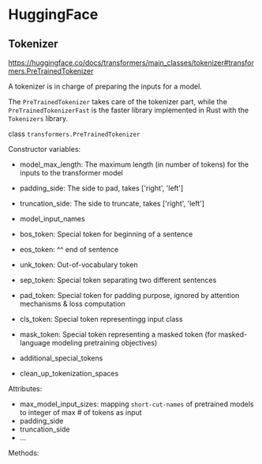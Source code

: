 # HuggingFace





## Tokenizer

https://huggingface.co/docs/transformers/main_classes/tokenizer#transformers.PreTrainedTokenizer

A tokenizer is in charge of preparing the inputs for a model.

The `PreTrainedTokenizer` takes care of the tokenizer part, while the `PreTrainedTokenizerFast` is the faster library implemented in Rust with the `Tokenizers` library.



class `transformers.PreTrainedTokenizer`

Constructor variables:

- model_max_length: The maximum length (in number of tokens) for the inputs to the transformer model
- padding_side: The side to pad, takes ['right', 'left']

- truncation_side: The side to truncate, takes ['right', 'left']
- model_input_names
- bos_token: Special token for beginning of a sentence
- eos_token: ^^ end of sentence
- unk_token: Out-of-vocabulary token
- sep_token: Special token separating two different sentences
- pad_token: Special token for padding purpose, ignored by attention mechanisms & loss computation
- cls_token: Special token representingg input class
- mask_token: Special token representing a masked token (for masked-language modeling pretraining objectives)
- additional_special_tokens
- clean_up_tokenization_spaces



Attributes:

- max_model_input_sizes: mapping `short-cut-names` of pretrained models to integer of max # of tokens as input
- padding_side
- truncation_side
- ...



Methods:





